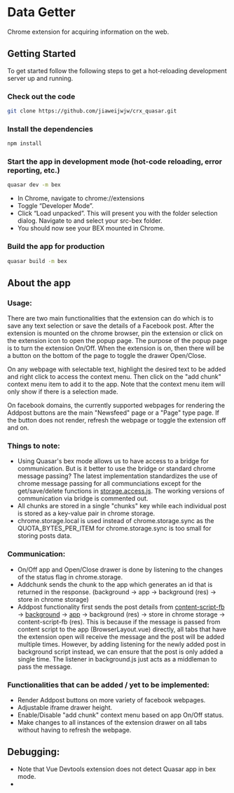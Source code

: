 # Data Getter
Chrome extension for acquiring information on the web.

## Getting Started
To get started follow the following steps to get a hot-reloading development server up and running. 

### Check out the code
```bash
git clone https://github.com/jiaweijwjw/crx_quasar.git
```

### Install the dependencies
```bash
npm install
```

### Start the app in development mode (hot-code reloading, error reporting, etc.)
```bash
quasar dev -m bex
```
* In Chrome, navigate to chrome://extensions
* Toggle “Developer Mode”.
* Click “Load unpacked”. This will present you with the folder selection dialog. Navigate to and select your src-bex folder.
* You should now see your BEX mounted in Chrome.

### Build the app for production
```bash
quasar build -m bex
```
## About the app

### Usage:
There are two main functionalities that the extension can do which is to save any text selection or save the details of a Facebook post. After the extension is mounted on the chrome browser, pin the extension or click on the extension icon to open the popup page. The purpose of the popup page is to turn the extension On/Off. When the extension is on, then there will be a button on the bottom of the page to toggle the drawer Open/Close.

On any webpage with selectable text, highlight the desired text to be added and right click to access the context menu. Then click on the "add chunk" context menu item to add it to the app. Note that the context menu item will only show if there is a selection made.

On facebook domains, the currently supported webpages for rendering the Addpost buttons are the main "Newsfeed" page or a "Page" type page. If the button does not render, refresh the webpage or toggle the extension off and on. 

### Things to note:
* Using Quasar's bex mode allows us to have access to a bridge for communication. But is it better to use the bridge or standard chrome message passing? The latest implementation standardizes the use of chrome message passing for all communciations except for the get/save/delete functions in [storage.access.js](datagetter/src/services/storage.access.js). The working versions of communication via bridge is commented out.
* All chunks are stored in a single "chunks" key while each individual post is stored as a key-value pair in chrome storage.
* chrome.storage.local is used instead of chrome.storage.sync as the QUOTA_BYTES_PER_ITEM for chrome.storage.sync is too small for storing posts data.

### Communication:
* On/Off app and Open/Close drawer is done by listening to the changes of the status flag in chrome.storage.
* Addchunk sends the chunk to the app which generates an id that is returned in the response. (background -> app -> background (res) -> store in chrome storage)
* Addpost functionality first sends the post details from [content-script-fb](datagetter/src-bex/js/content-script-fb) -> [background](datagetter/src-bex/js/background.js) -> [app](datagetter/src/layouts/BrowserLayout.vue) -> background (res) -> store in chrome storage -> content-script-fb (res). This is because if the message is passed from content script to the app (BrowserLayout.vue) directly, all tabs that have the extension open will receive the message and the post will be added multiple times. However, by adding listening for the newly added post in background script instead, we can ensure that the post is only added a single time. The listener in background.js just acts as a middleman to pass the message.

### Functionalities that can be added / yet to be implemented:
* Render Addpost buttons on more variety of facebook webpages.
* Adjustable iframe drawer height.
* Enable/Disable "add chunk" context menu based on app On/Off status.
* Make changes to all instances of the extension drawer on all tabs without having to refresh the webpage.

## Debugging:
* Note that Vue Devtools extension does not detect Quasar app in bex mode.
* 
